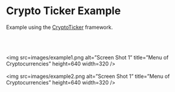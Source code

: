 
<head>
  <meta charset="utf-8">

  <link rel="stylesheet" href="css/styles.css?v=1.0">


</head>

<body>
<h1>Crypto Ticker Example</h1>
  <div>
  Example using the <a href=https://github.com/starsfaraway/CrytpoTicker>CryptoTicker</a> framework.</div>
<br>

<br><br>
<img src=images/example1.png alt=”Screen Shot 1” title=”Menu of Cryptocurrencies” height=640 width=320 />
<br><br>
<img src=images/example2.png alt=”Screen Shot 1” title=”Menu of Cryptocurrencies” height=640 width=320 />

</body>
</html>

